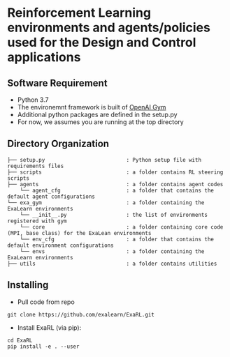 # Reinforcement Learning environments and agents/policies used for the Design and Control applications

## Software Requirement
* Python 3.7 
* The environemnt framework is built of [OpenAI Gym](https://gym.openai.com) 
* Additional python packages are defined in the setup.py 
* For now, we assumes you are running at the top directory 

## Directory Organization
```
├── setup.py                          : Python setup file with requirements files 
├── scripts                           : a folder contains RL steering scripts
├── agents                            : a folder contains agent codes
    └── agent_cfg                     : a folder that contains the default agent configurations   
└── exa_gym                           : a folder containing the ExaLearn environments
    └── __init__.py                   : the list of environments registered with gym
    └── core                          : a folder containing core code (MPI, base class) for the ExaLean environments
    └── env_cfg                       : a folder that contains the default environment configurations   
    └── envs                          : a folder containing the ExaLearn environments
├── utils                             : a folder contains utilities         
```

## Installing 
* Pull code from repo
```
git clone https://github.com/exalearn/ExaRL.git
```
* Install ExaRL (via pip):
```
cd ExaRL
pip install -e . --user
```
